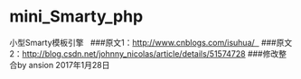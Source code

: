 # mini_Smarty_php
小型Smarty模板引擎
 
###原文1：http://www.cnblogs.com/isuhua/  
###原文2：http://blog.csdn.net/johnny_nicolas/article/details/51574728
###修改整合by ansion 2017年1月28日
